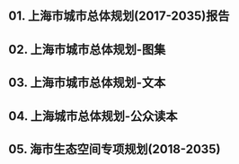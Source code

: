 ## 01. 上海市城市总体规划(2017-2035)报告

## 02. 上海市城市总体规划-图集

## 03. 上海市城市总体规划-文本

## 04. 上海城市总体规划-公众读本

## 05. 海市生态空间专项规划(2018-2035)